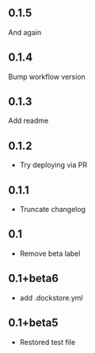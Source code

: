 0.1.5
-----
And again

0.1.4
-----
Bump workflow version

0.1.3
-----
Add readme

0.1.2
---------
- Try deploying via PR

0.1.1
---------
- Truncate changelog

0.1
---------
- Remove beta label

0.1+beta6
---------
- add .dockstore.yml

0.1+beta5
---------
- Restored test file
